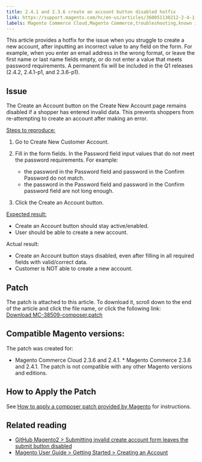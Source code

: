 ```yaml
---
title: 2.4.1 and 2.3.6 create an account button disabled hotfix
link: https://support.magento.com/hc/en-us/articles/360051130212-2-4-1-and-2-3-6-create-an-account-button-disabled-hotfix
labels: Magento Commerce Cloud,Magento Commerce,troubleshooting,known issues,patches,2.3.6,2.4.1,create new customer account
---
```


This article provides a hotfix for the issue when you struggle to create a new account, after inputting an incorrect value to any field on the form. For example, when you enter an email address in the wrong format, or leave the first name or last name fields empty, or do not enter a value that meets password requirements. A permanent fix will be included in the Q1 releases (2.4.2, 2.4.1-p1, and 2.3.6-p1).

## Issue

The Create an Account button on the Create New Account page remains disabled if a shopper has entered invalid data. This prevents shoppers from re-attempting to create an account after making an error.

<ins>Steps to reproduce:</ins>

1. Go to Create New Customer Account.
1. Fill in the form fields. In the Password field input values that do not meet the password requirements. For example:
    
    * the password in the Password field and password in the Confirm Password do not match.
    * the password in the Password field and password in the Confirm password field are not long enough.
    
    
    
1. Click the Create an Account button.

<ins>Expected result:</ins>

* Create an Account button should stay active/enabled.
* User should be able to create a new account.

Actual result:

* Create an Account button stays disabled, even after filling in all required fields with valid/correct data.
* Customer is NOT able to create a new account.

## Patch

The patch is attached to this article. To download it, scroll down to the end of the article and click the file name, or click the following link:  
[Download MC-38509-composer.patch](https://support.magento.com/hc/en-us/article_attachments/360074368411/MC-38509-composer.patch)

## Compatible Magento versions:

The patch was created for:

* Magento Commerce Cloud 2.3.6 and 2.4.1. * Magento Commerce 2.3.6 and 2.4.1. The patch is not compatible with any other Magento versions and editions.

## How to Apply the Patch

See [How to apply a composer patch provided by Magento](https://support.magento.com/hc/en-us/articles/360028367731) for instructions.

## Related reading

* [GitHub Magento2  > Submitting invalid create account form leaves the submit button disabled](https://github.com/magento/magento2/issues/30513)
* [Magento User Guide > Getting Started > Creating an Account](https://docs.magento.com/user-guide/magento/magento-account-create.html)